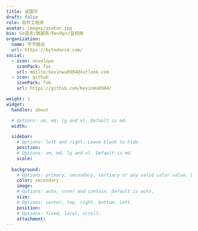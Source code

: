 ```yaml
---
title: 吴国华
draft: false
role: 软件工程师
avatar: images/avatar.jpg
bio: Go语言/微服务/DevOps/音视频
organization:
  name: 字节跳动
  url: https://bytedance.com/
social:
  - icon: envelope
    iconPack: fas
    url: mailto:kevinwu0904@outlook.com
  - icon: github
    iconPack: fab
    url: https://github.com/KevinWu0904/

weight: 1
widget:
  handler: about

  # Options: sm, md, lg and xl. Default is md.
  width:

  sidebar:
    # Options: left and right. Leave blank to hide.
    position:
    # Options: sm, md, lg and xl. Default is md.
    scale:
  
  background:
    # Options: primary, secondary, tertiary or any valid color value. Default is primary.
    color: secondary
    image: 
    # Options: auto, cover and contain. Default is auto.
    size:
    # Options: center, top, right, bottom, left.
    position:
    # Options: fixed, local, scroll.
    attachment: 
---
```

